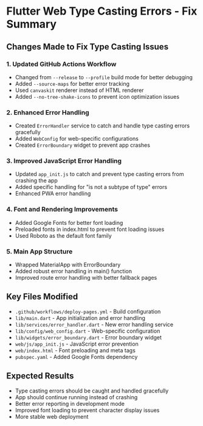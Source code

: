# Flutter Web Type Casting Errors - Fix Summary

## Changes Made to Fix Type Casting Issues

### 1. Updated GitHub Actions Workflow

- Changed from `--release` to `--profile` build mode for better debugging
- Added `--source-maps` for better error tracking
- Used `canvaskit` renderer instead of HTML renderer
- Added `--no-tree-shake-icons` to prevent icon optimization issues

### 2. Enhanced Error Handling

- Created `ErrorHandler` service to catch and handle type casting errors gracefully
- Added `WebConfig` for web-specific configurations
- Created `ErrorBoundary` widget to prevent app crashes

### 3. Improved JavaScript Error Handling

- Updated `app_init.js` to catch and prevent type casting errors from crashing the app
- Added specific handling for "is not a subtype of type" errors
- Enhanced PWA error handling

### 4. Font and Rendering Improvements

- Added Google Fonts for better font loading
- Preloaded fonts in index.html to prevent font loading issues
- Used Roboto as the default font family

### 5. Main App Structure

- Wrapped MaterialApp with ErrorBoundary
- Added robust error handling in main() function
- Improved route error handling with better fallback pages

## Key Files Modified

- `.github/workflows/deploy-pages.yml` - Build configuration
- `lib/main.dart` - App initialization and error handling
- `lib/services/error_handler.dart` - New error handling service
- `lib/config/web_config.dart` - Web-specific configuration
- `lib/widgets/error_boundary.dart` - Error boundary widget
- `web/js/app_init.js` - JavaScript error prevention
- `web/index.html` - Font preloading and meta tags
- `pubspec.yaml` - Added Google Fonts dependency

## Expected Results

- Type casting errors should be caught and handled gracefully
- App should continue running instead of crashing
- Better error reporting in development mode
- Improved font loading to prevent character display issues
- More stable web deployment
